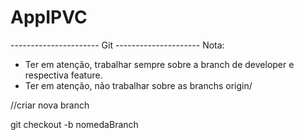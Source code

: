 # AppIPVC

---------------------- Git ---------------------
Nota:

- Ter em atenção, trabalhar sempre sobre a branch de developer e respectiva feature.
- Ter em atenção, não trabalhar sobre as branchs origin/

//criar nova branch

git checkout -b nomedaBranch
